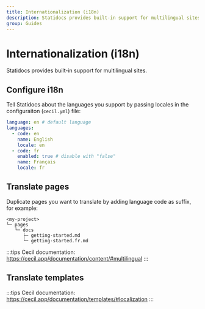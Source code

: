 ```yaml
---
title: Internationalization (i18n)
description: Statidocs provides built-in support for multilingual sites.
group: Guides
---
```

# Internationalization (i18n)

Statidocs provides built-in support for multilingual sites.

## Configure i18n

Tell Statidocs about the languages you support by passing locales in the configuraiton (`cecil.yml`) file:

```yaml
language: en # default language
languages:
  - code: en
    name: English
    locale: en
  - code: fr
    enabled: true # disable with "false"
    name: Français
    locale: fr
```

## Translate pages

Duplicate pages you want to translate by adding language code as suffix, for example:

```text
<my-project>
└─ pages
   └─ docs
      ├─ getting-started.md
      └─ getting-started.fr.md
```

:::tips
Cecil documentation: <https://cecil.app/documentation/content/#multilingual>
:::

## Translate templates

:::tips
Cecil documentation: <https://cecil.app/documentation/templates/#localization>
:::
